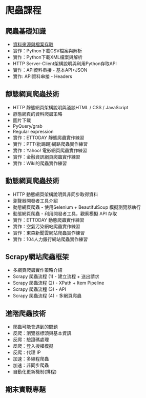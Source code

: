 # 爬蟲課程

## 爬蟲基礎知識

- [資料來源與檔案存取](ch1/day01)
- 實作：Python下載CSV檔案與解析
- 實作：Python下載XML檔案與解析
- HTTP Server-Client架構說明與利用Python存取API
- 實作：API資料串接 - 基本API+JSON
- 實作: API資料串接 - Headers

## 靜態網頁爬蟲技術

- HTTP 靜態網頁架構說明與淺談HTML / CSS / JavaScript
- 靜態網頁的資料爬蟲策略
- 圖片下載
- PyQuery/grab
- Regular expression
- 實作：ETTODAY 靜態爬蟲實作練習
- 實作：PTT(批踢踢)網路爬蟲實作練習
- 實作：Yahoo! 電影網頁爬蟲實作練習
- 實作：金融資訊網頁爬蟲實作練習
- 實作：Wiki的爬蟲實作練習

## 動態網頁爬蟲技術

- HTTP 動態網頁架構說明與非同步取得資料
- 瀏覽器開發者工具介紹
- 動態網頁爬蟲 - 使用Selenium + BeautifulSoup 模擬瀏覽器執行
- 動態網頁爬蟲 - 利用開發者工具，觀察模擬 API 存取
- 實作：ETTODAY 動態爬蟲實作練習
- 實作：空氣污染網站爬蟲實作練習
- 實作：東森新聞雲網站爬蟲實作練習
- 實作：104人力銀行網站爬蟲實作練習

## Scrapy網站爬蟲框架

- 多網頁爬蟲實作策略介紹
- Scrapy 爬蟲流程 (1) - 建立流程 + 送出請求
- Scrapy 爬蟲流程 (2) - XPath + Item Pipeline
- Scrapy 爬蟲流程 (3) - API
- Scrapy 爬蟲流程 (4) - 多網頁爬蟲

## 進階爬蟲技術

- 爬蟲可能會遇到的問題
- 反爬：瀏覽器標頭與基本資訊
- 反爬：驗證碼處理
- 反爬：登入授權模擬
- 反爬：代理 IP
- 加速：多線程爬蟲
- 加速：非同步爬蟲
- 自動化更新機制(排程)

## 期末實戰專題